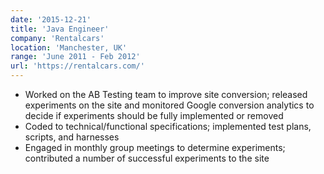 ```yaml
---
date: '2015-12-21'
title: 'Java Engineer'
company: 'Rentalcars'
location: 'Manchester, UK'
range: 'June 2011 - Feb 2012'
url: 'https://rentalcars.com/'
---
```


- Worked on the AB Testing team to improve site conversion; released experiments on the site and monitored Google conversion analytics to decide if experiments should be fully implemented or removed
- Coded to technical/functional specifications; implemented test plans, scripts, and harnesses
- Engaged in monthly group meetings to determine experiments; contributed a number of successful experiments to the site
